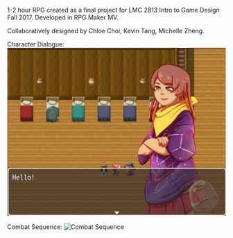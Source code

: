 1-2 hour RPG created as a final project for LMC 2813 Intro to Game Design Fall 2017. Developed in RPG Maker MV.

Collaboratively designed by Chloe Choi, Kevin Tang, Michelle Zheng.

Character Dialogue:
![Character Dialogue](/Screenshots/Loop4_1.PNG?raw=true "In-Game Cutscene")

Combat Sequence:
![Combat Sequence](/Screenshots/Loop4_2.PNG?raw=true "In-Game Combat")
